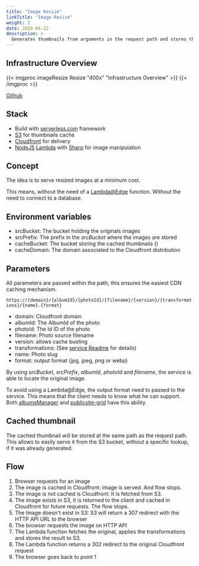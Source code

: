 ```yaml
---
title: "Image Resize"
linkTitle: "Image Resize"
weight: 2
date: 2020-04-22
description: >
  Generates thumbnails from arguments in the request path and stores them to a cache for future requests.
---
```

## Infrastructure Overview
{{< imgproc imageResize Resize "400x" "Infrastructure Overview" >}}
{{< /imgproc >}}

<a class="btn btn-sm btn-secondary mr-3 mb-4" href="https://github.com/yapawa/imageResize">
  Github <i class="fab fa-github ml-2 "></i>
</a>

## Stack

* Build with [serverless.com](https://serverless.com/) framework
* [S3](https://aws.amazon.com/s3/) for thumbnails cache
* [Cloudfront](https://aws.amazon.com/cloudfront/) for delivery
* [NodeJS](https://nodejs.org) [Lambda](https://aws.amazon.com/lambda/) with [Sharp](https://github.com/lovell/sharp) for image manipulation

## Concept
The idea is to serve resized images at a minimum cost.

This means, without the need of a [Lambda@Edge](https://aws.amazon.com/lambda/edge/) function. Without the need to connect to a database.

## Environment variables
* srcBucket: The bucket holding the originals images
* srcPrefix: The prefix in the *srcBucket* where the images are stored
* cacheBucket: The bucket storing the cached thumbnails ()
* cacheDomain: The domain associated to the Cloudfront distribution

## Parameters
All parameters are passed within the path, this ensures the easiest CDN caching mechanism.

`https://{domain}/{albumId}/{photoId}/{filename}/{version}/{transformations}/{name}.{format}`

* domain: Cloudfront domain
* albumId: The AlbumId of the photo
* photoId: The Id ID of the photo
* filename: Photo source filename
* version: allows cache busting
* transformations: (See [service Readme](https://github.com/yapawa/imageResize/blob/master/README.md) for details)
* name: Photo slug
* format: output format (jpg, jpeg, png or webp)

By using *srcBucket*, *srcPrefix*, *albumId*, *photoId* and *filename*, the service is able to locate the original image.

To avoid using a Lambda@Edge, the output format need to passed to the service. This means that the client needs to know what he can support. Both [albumsManager](https://github.com/yapawa/albumsManager) and [publicsite-grid](https://github.com/yapawa/publicsite-grid) have this ability.

## Cached thumbnail

The cached thumbnail will be stored at the same path as the request path. This allows to easily serve it from the S3 bucket, without a specific lookup, if it was already generated.

## Flow

1. Browser requests for an image
2. The image is cached in Cloudfront: image is served. And flow stops.
3. The image is not cached is Cloudfront: It is fetched from S3.
4. The image exists in S3, it is returned to the client and cached in Cloudfront for future requests. The flow stops.
5. The Image doesn't exist in S3: S3 will return a 307 redirect with the HTTP API URL to the browser
6. The browser requests the image on HTTP API
7. The Lambda function fetches the original, applies the transformations and stores the result to S3.
8. The Lambda function returns a 302 redirect to the original Cloudfront request
9. The browser goes back to point 1
